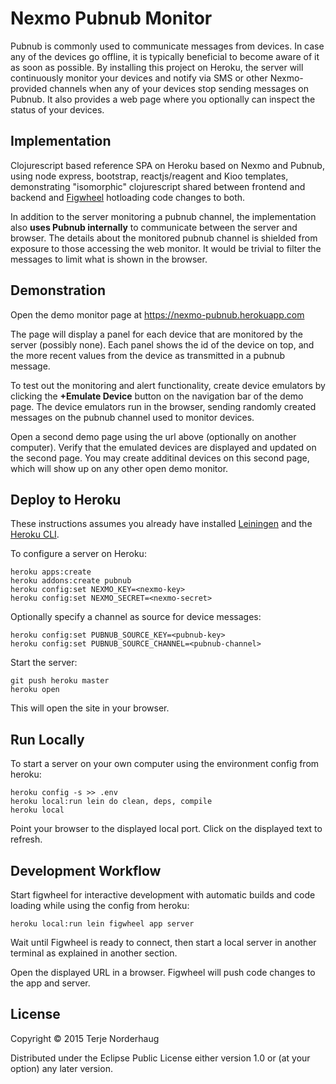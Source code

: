 # Nexmo Pubnub Monitor

Pubnub is commonly used to communicate messages from devices. In case any of the
devices go offline, it is typically beneficial to become aware of it as soon as
possible. By installing this project on Heroku, the server will continuously
monitor your devices and notify via SMS or other Nexmo-provided channels when
any of your devices stop sending messages on Pubnub. It also provides a web page
where you optionally can inspect the status of your devices.

## Implementation

Clojurescript based reference SPA on Heroku based on Nexmo and Pubnub,
using node express, bootstrap, reactjs/reagent and Kioo templates,
demonstrating "isomorphic" clojurescript shared between frontend and backend
and [Figwheel](https://github.com/bhauman/lein-figwheel) hotloading code changes to both.

In addition to the server monitoring a pubnub channel, the implementation also
**uses Pubnub internally** to communicate between the server and browser.
The details about the monitored pubnub channel is shielded from exposure
to those accessing the web monitor. It would be trivial to filter the messages
to limit what is shown in the browser.

## Demonstration

Open the demo monitor page at https://nexmo-pubnub.herokuapp.com

The page will display a panel for each device that are monitored
by the server (possibly none). Each panel shows the id of the device
on top, and the more recent values from the device as transmitted
in a pubnub message.

To test out the monitoring and alert functionality,
create device emulators by clicking the **+Emulate Device**
button on the navigation bar of the demo page.
The device emulators run in the browser,
sending randomly created messages on the pubnub channel
used to monitor devices.

Open a second demo page using the url above (optionally on another computer).
Verify that the emulated devices are displayed and updated on the second page.
You may create additinal devices on this second page, which will show up on
any other open demo monitor.

## Deploy to Heroku

These instructions assumes you already have installed
[Leiningen](http://leiningen.org/) and the
[Heroku CLI](https://devcenter.heroku.com/articles/heroku-command).

To configure a server on Heroku:

    heroku apps:create
    heroku addons:create pubnub
    heroku config:set NEXMO_KEY=<nexmo-key>
    heroku config:set NEXMO_SECRET=<nexmo-secret>

Optionally specify a channel as source for device messages:

    heroku config:set PUBNUB_SOURCE_KEY=<pubnub-key>
    heroku config:set PUBNUB_SOURCE_CHANNEL=<pubnub-channel>

Start the server:

    git push heroku master
    heroku open

This will open the site in your browser.

## Run Locally

To start a server on your own computer using the environment config from heroku:

    heroku config -s >> .env
    heroku local:run lein do clean, deps, compile
    heroku local

Point your browser to the displayed local port.
Click on the displayed text to refresh.

## Development Workflow

Start figwheel for interactive development with automatic builds
and code loading while using the config from heroku:

    heroku local:run lein figwheel app server

Wait until Figwheel is ready to connect, then
start a local server in another terminal as explained in
another section.

Open the displayed URL in a browser.
Figwheel will push code changes to the app and server.

## License

Copyright © 2015 Terje Norderhaug

Distributed under the Eclipse Public License either version 1.0 or (at
your option) any later version.
